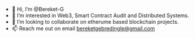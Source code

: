 - 👋 Hi, I’m @Bereket-G
- 👀 I’m interested in Web3, Smart Contract Audit and Distributed Systems. 
- 💞️ I’m looking to collaborate on etherume based blockchain projects.
- 📫 Reach me out on email bereketgebredingle@gmail.com

<!---
Bereket-G/Bereket-G is a ✨ special ✨ repository because its `README.md` (this file) appears on your GitHub profile.
You can click the Preview link to take a look at your changes.
--->
